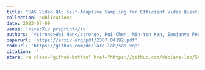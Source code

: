 ```yaml
---
title: "SAS Video-QA: Self-Adaptive Sampling for Efficient Video Question-Answering"
collection: publications
date: 2023-07-09
venue: '<i>arXiv preprint</i>'
authors: '<strong>Wei Han</strong>, Hui Chen, Min-Yen Kan, Soujanya Poria'
paperurl: 'https://arxiv.org/pdf/2307.04192.pdf'
codeurl: 'https://github.com/declare-lab/sas-vqa'
citation: ''
stars: <a class="github-button" href="https://github.com/declare-lab/SAT" data-icon="octicon-star" data-show-count="true" aria-label="Star declare-lab/SAT on GitHub">Star</a>
---
```

